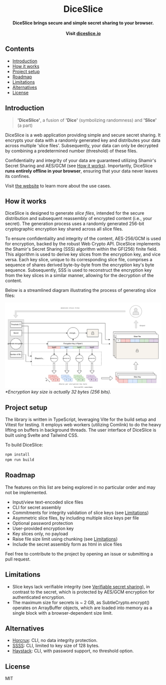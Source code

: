 <div align="center">
<h1>DiceSlice</h1>
<p><b>DiceSlice brings secure and simple secret sharing to your browser.<br><br>
Visit <a href="https://diceslice.io">diceslice.io</a></b></p>
</div>

## Contents

- [Introduction](#introduction)
- [How it works](#how-it-works)
- [Project setup](#project-setup)
- [Roadmap](#roadmap)
- [Limitations](#limitations)
- [Alternatives](#alternatives)
- [License](#license)

## Introduction

> **'DiceSlice'**, a fusion of **'Dice'** (symbolizing randomness) and **'Slice'** (a part)

DiceSlice is a web application providing simple and secure secret sharing.
It encrypts your data with a randomly generated key and distributes your data across multiple 'slice files'.
Subsequently, your data can only be decrypted by combining a predetermined number (threshold) of these files.

Confidentiality and integrity of your data are guaranteed utilizing Shamir's Secret Sharing and AES/GCM (see [How it works](#how-it-works)). Importantly, DiceSlice **runs entirely offline in your browser**, ensuring that your data never leaves its confines.

Visit <a href="/">the website</a> to learn more about the use cases.

## How it works

DiceSlice is designed to generate _slice files_, intended for the secure distribution and subsequent reassembly of encrypted content (i.e., your secret).
The generation process uses a randomly generated 256-bit cryptographic encryption key shared across all slice files.

To ensure confidentiality and integrity of the content, AES-256/GCM is used for encryption, backed by the robust Web Crypto API.
DiceSlice implements the Shamir's Secret Sharing (SSS) algorithm within the GF(256) finite field.
This algorithm is used to derive key slices from the encryption key, and vice versa.
Each key slice, unique to its corresponding slice file, comprises a sequence of shares derived byte-by-byte from the encryption key's byte sequence.
Subsequently, SSS is used to reconstruct the encryption key from the key slices in a similar manner, allowing for the decryption of the content.

Below is a streamlined diagram illustrating the process of generating slice files:

![Slice File Creation](./slicefile.svg 'Slice File Generation')
_\*Encryption key size is actually 32 bytes (256 bits)._

## Project setup

The library is written in TypeScript, leveraging Vite for the build setup and Vitest for testing.
It employs web workers (utilizing Comlink) to do the heavy lifting on buffers in background threads.
The user interface of DiceSlice is built using Svelte and Tailwind CSS.

To build DiceSlice:

```bash
npm install
npm run build
```

## Roadmap

The features on this list are being explored in no particular order and may not be implemented.

- Input/view text-encoded slice files
- CLI for secret assembly
- Commitments for integrity validation of slice keys (see [Limitations](#Limitations))
- Asymmetric slice files, by including multiple slice keys per file
- Optional password protection
- User-provided encryption key
- Key slices only, no payload
- Raise file size limit using chunking (see [Limitations](#Limitations))
- Include the secret assembly form as html in slice files

Feel free to contribute to the project by opening an issue or submitting a pull request.

## Limitations

- Slice keys lack verifiable integrity (see [Verifiable secret sharing](https://en.wikipedia.org/wiki/Verifiable_secret_sharing)), in contrast to the secret, which is protected by AES/GCM encryption for authenticated encryption.
- The maximum size for secrets is ~ 2 GB, as SubtleCrypto.encrypt() operates on ArrayBuffer objects, which are loaded into memory as a single block with a browser-dependent size limit.

## Alternatives

- [Horcrux](https://github.com/jesseduffield/horcrux): CLI, no data integrity protection.
- [SSSS](http://point-at-infinity.org/ssss/): CLI, limited to key size of 128 bytes.
- [Haystack](https://github.com/henrysdev/haystack): CLI, with password support, no threshold option.

## License

MIT
